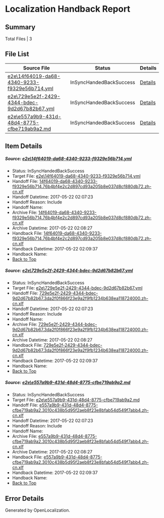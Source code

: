# <a name='report-top'></a> Localization Handback Report

## Summary
 Total Files | 3

## File List
 Source File | Status | Details 
 ----------- | ------ | ------- 
 [e2e\14f64019-da68-4340-9233-f9329e56b714.yml](https://github.com/OpenLocalizationTestOrg/ol-test4/blob/b787781a66dcf9b8df6172274a7d074c484ce7c7/e2e/14f64019-da68-4340-9233-f9329e56b714.yml) | InSyncHandedBackSuccess | [Details](#c2d6af31c9a323cb4acd21c8e87675560a9325481)
 [e2e\729e5e2f-2429-4344-bdec-9d2d67b82b67.yml](https://github.com/OpenLocalizationTestOrg/ol-test4/blob/b787781a66dcf9b8df6172274a7d074c484ce7c7/e2e/729e5e2f-2429-4344-bdec-9d2d67b82b67.yml) | InSyncHandedBackSuccess | [Details](#f7378acbed89bf16e06c0b7774943887f85160e82)
 [e2e\e557a9b9-431d-48d4-8775-cfbe719ab9a2.md](https://github.com/OpenLocalizationTestOrg/ol-test4/blob/b787781a66dcf9b8df6172274a7d074c484ce7c7/e2e/e557a9b9-431d-48d4-8775-cfbe719ab9a2.md) | InSyncHandedBackSuccess | [Details](#743ece9567c9d67b2390010b9ac828fefd6d099c3)

## Item Details
##### <a name='c2d6af31c9a323cb4acd21c8e87675560a9325481'></a> Source: [e2e\14f64019-da68-4340-9233-f9329e56b714.yml](https://github.com/OpenLocalizationTestOrg/ol-test4/blob/b787781a66dcf9b8df6172274a7d074c484ce7c7/e2e/14f64019-da68-4340-9233-f9329e56b714.yml)
* Status: InSyncHandedBackSuccess
* Target File: [e2e\14f64019-da68-4340-9233-f9329e56b714.yml](https://github.com/OpenLocalizationTestOrg/ol-test4-zhcn/blob/0737e6dda17a377b07aad1bbfc6f19b3ff25bdbe/e2e/14f64019-da68-4340-9233-f9329e56b714.yml)
* Handoff File: [14f64019-da68-4340-9233-f9329e56b714.76b4bf4e2c2d897cd93a205b8e037d8cf880db72.zh-cn.xlf](https://github.com/OpenLocalizationTestOrg/ol-test4-handoff/blob/e903ec28e12b4d943c4e9c8b89a72be6573c9b14/ol-handoff/OpenLocalizationTestOrg/ol-test4-zhcn/shujia/ht/14f64019-da68-4340-9233-f9329e56b714.76b4bf4e2c2d897cd93a205b8e037d8cf880db72.zh-cn.xlf)
* Handoff Datetime: 2017-05-22 02:07:23
* Handoff Reason: Include
* Handoff Name: 
* Archive File: [14f64019-da68-4340-9233-f9329e56b714.76b4bf4e2c2d897cd93a205b8e037d8cf880db72.zh-cn.xlf](https://github.com/OpenLocalizationTestOrg/ol-test4-handoff/blob/b6ea43db942e9c53f36e454b73996b5803821884/ol-archive/OpenLocalizationTestOrg/ol-test4-zhcn/shujia/ht/14f64019-da68-4340-9233-f9329e56b714.76b4bf4e2c2d897cd93a205b8e037d8cf880db72.zh-cn.xlf)
* Archive Datetime: 2017-05-22 02:08:27
* Handback File: [14f64019-da68-4340-9233-f9329e56b714.76b4bf4e2c2d897cd93a205b8e037d8cf880db72.zh-cn.xlf](https://github.com/OpenLocalizationTestOrg/ol-test4-handback/blob/9edc7f20c23927bb541a31d56818d4eaa6013f8e/ol-handback/OpenLocalizationTestOrg/ol-test4-zhcn/shujia/ht/14f64019-da68-4340-9233-f9329e56b714.76b4bf4e2c2d897cd93a205b8e037d8cf880db72.zh-cn.xlf)
* Handback Datetime: 2017-05-22 02:09:37
* Handback Name: 
* [Back to Top](#report-top)

##### <a name='f7378acbed89bf16e06c0b7774943887f85160e82'></a> Source: [e2e\729e5e2f-2429-4344-bdec-9d2d67b82b67.yml](https://github.com/OpenLocalizationTestOrg/ol-test4/blob/b787781a66dcf9b8df6172274a7d074c484ce7c7/e2e/729e5e2f-2429-4344-bdec-9d2d67b82b67.yml)
* Status: InSyncHandedBackSuccess
* Target File: [e2e\729e5e2f-2429-4344-bdec-9d2d67b82b67.yml](https://github.com/OpenLocalizationTestOrg/ol-test4-zhcn/blob/0737e6dda17a377b07aad1bbfc6f19b3ff25bdbe/e2e/729e5e2f-2429-4344-bdec-9d2d67b82b67.yml)
* Handoff File: [729e5e2f-2429-4344-bdec-9d2d67b82b67.3da2f0f866f23e9a2f9fb1234b638ea118724000.zh-cn.xlf](https://github.com/OpenLocalizationTestOrg/ol-test4-handoff/blob/e903ec28e12b4d943c4e9c8b89a72be6573c9b14/ol-handoff/OpenLocalizationTestOrg/ol-test4-zhcn/shujia/ht/729e5e2f-2429-4344-bdec-9d2d67b82b67.3da2f0f866f23e9a2f9fb1234b638ea118724000.zh-cn.xlf)
* Handoff Datetime: 2017-05-22 02:07:23
* Handoff Reason: Include
* Handoff Name: 
* Archive File: [729e5e2f-2429-4344-bdec-9d2d67b82b67.3da2f0f866f23e9a2f9fb1234b638ea118724000.zh-cn.xlf](https://github.com/OpenLocalizationTestOrg/ol-test4-handoff/blob/b6ea43db942e9c53f36e454b73996b5803821884/ol-archive/OpenLocalizationTestOrg/ol-test4-zhcn/shujia/ht/729e5e2f-2429-4344-bdec-9d2d67b82b67.3da2f0f866f23e9a2f9fb1234b638ea118724000.zh-cn.xlf)
* Archive Datetime: 2017-05-22 02:08:27
* Handback File: [729e5e2f-2429-4344-bdec-9d2d67b82b67.3da2f0f866f23e9a2f9fb1234b638ea118724000.zh-cn.xlf](https://github.com/OpenLocalizationTestOrg/ol-test4-handback/blob/9edc7f20c23927bb541a31d56818d4eaa6013f8e/ol-handback/OpenLocalizationTestOrg/ol-test4-zhcn/shujia/ht/729e5e2f-2429-4344-bdec-9d2d67b82b67.3da2f0f866f23e9a2f9fb1234b638ea118724000.zh-cn.xlf)
* Handback Datetime: 2017-05-22 02:09:37
* Handback Name: 
* [Back to Top](#report-top)

##### <a name='743ece9567c9d67b2390010b9ac828fefd6d099c3'></a> Source: [e2e\e557a9b9-431d-48d4-8775-cfbe719ab9a2.md](https://github.com/OpenLocalizationTestOrg/ol-test4/blob/b787781a66dcf9b8df6172274a7d074c484ce7c7/e2e/e557a9b9-431d-48d4-8775-cfbe719ab9a2.md)
* Status: InSyncHandedBackSuccess
* Target File: [e2e\e557a9b9-431d-48d4-8775-cfbe719ab9a2.md](https://github.com/OpenLocalizationTestOrg/ol-test4-zhcn/blob/0737e6dda17a377b07aad1bbfc6f19b3ff25bdbe/e2e/e557a9b9-431d-48d4-8775-cfbe719ab9a2.md)
* Handoff File: [e557a9b9-431d-48d4-8775-cfbe719ab9a2.3010c438b5d95f2aeb8f23e8bfab54d549f7abb4.zh-cn.xlf](https://github.com/OpenLocalizationTestOrg/ol-test4-handoff/blob/e903ec28e12b4d943c4e9c8b89a72be6573c9b14/ol-handoff/OpenLocalizationTestOrg/ol-test4-zhcn/shujia/ht/e557a9b9-431d-48d4-8775-cfbe719ab9a2.3010c438b5d95f2aeb8f23e8bfab54d549f7abb4.zh-cn.xlf)
* Handoff Datetime: 2017-05-22 02:07:23
* Handoff Reason: Include
* Handoff Name: 
* Archive File: [e557a9b9-431d-48d4-8775-cfbe719ab9a2.3010c438b5d95f2aeb8f23e8bfab54d549f7abb4.zh-cn.xlf](https://github.com/OpenLocalizationTestOrg/ol-test4-handoff/blob/b6ea43db942e9c53f36e454b73996b5803821884/ol-archive/OpenLocalizationTestOrg/ol-test4-zhcn/shujia/ht/e557a9b9-431d-48d4-8775-cfbe719ab9a2.3010c438b5d95f2aeb8f23e8bfab54d549f7abb4.zh-cn.xlf)
* Archive Datetime: 2017-05-22 02:08:27
* Handback File: [e557a9b9-431d-48d4-8775-cfbe719ab9a2.3010c438b5d95f2aeb8f23e8bfab54d549f7abb4.zh-cn.xlf](https://github.com/OpenLocalizationTestOrg/ol-test4-handback/blob/9edc7f20c23927bb541a31d56818d4eaa6013f8e/ol-handback/OpenLocalizationTestOrg/ol-test4-zhcn/shujia/ht/e557a9b9-431d-48d4-8775-cfbe719ab9a2.3010c438b5d95f2aeb8f23e8bfab54d549f7abb4.zh-cn.xlf)
* Handback Datetime: 2017-05-22 02:09:37
* Handback Name: 
* [Back to Top](#report-top)


## Error Details

Generated by OpenLocalization.
